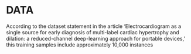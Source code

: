 # DATA
According to the dataset statement in the article ‘Electrocardiogram as a single source for early diagnosis of multi-label cardiac hypertrophy and dilation: a reduced-channel deep-learning approach for portable devices,’ this training samples include approximately 10,000 instances

